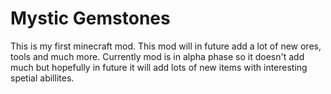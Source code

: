 # Mystic Gemstones

This is my first minecraft mod.
This mod will in future add a lot of new ores, tools and much more.
Currently mod is in alpha phase so it doesn't add much but hopefully in future it will add lots of new 
items with interesting spetial abillites.
